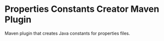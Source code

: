 
# Properties Constants Creator Maven Plugin

Maven plugin that creates Java constants for properties files.

